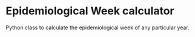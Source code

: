 # Epidemiological Week calculator

Python class to calculate the epidemiological week of any particular year.
